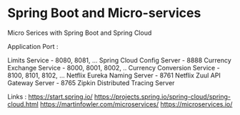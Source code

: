 # Spring Boot and Micro-services

Micro Serices with Spring Boot and Spring Cloud

Application	Port :

Limits Service	- 8080, 8081, ...
Spring Cloud Config Server	- 8888
Currency Exchange Service	- 8000, 8001, 8002, ..
Currency Conversion Service	- 8100, 8101, 8102, ...
Netflix Eureka Naming Server	- 8761
Netflix Zuul API Gateway Server	- 8765
Zipkin Distributed Tracing Server


Links : 
https://start.spring.io/
https://projects.spring.io/spring-cloud/spring-cloud.html
https://martinfowler.com/microservices/
https://microservices.io/

